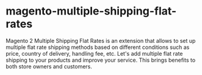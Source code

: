 # magento-multiple-shipping-flat-rates
Magento 2 Multiple Shipping Flat Rates is an extension that allows to set up multiple flat rate shipping methods based on different conditions such as price, country of delivery, handling fee, etc. Let's add multiple flat rate shipping to your products and improve your service. This brings benefits to both store owners and customers.
